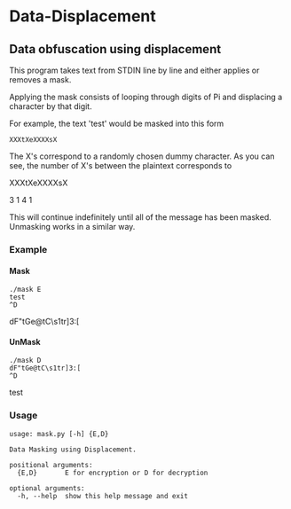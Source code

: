 # Data-Displacement
## Data obfuscation using displacement

This program takes text from STDIN line by line and either applies or removes a mask.

Applying the mask consists of looping through digits of Pi and displacing a character by that digit.

For example, the text 'test' would be masked into this form 

```XXXtXeXXXXsX```

The X's correspond to a randomly chosen dummy character.
As you can see, the number of X's between the plaintext corresponds to

XXXtXeXXXXsX

3   1  4   1

This will continue indefinitely until all of the message has been masked.
Unmasking works in a similar way.

### Example

#### Mask
```
./mask E
test
^D
```
dF"tGe@tC\s1tr]3:[

#### UnMask
```
./mask D
dF"tGe@tC\s1tr]3:[
^D
```
test

### Usage
```
usage: mask.py [-h] {E,D}

Data Masking using Displacement.

positional arguments:
  {E,D}       E for encryption or D for decryption

optional arguments:
  -h, --help  show this help message and exit
```